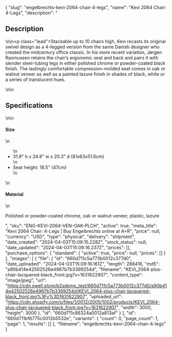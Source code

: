 {
  "slug": "engelbrechts-kevi-2064-chair-4-legs",
  "name": "Kevi 2064 Chair: 4-Legs",
  "description": "<h2>Description</h2>\n<!-- split -->\n<p class=\"lead\">Stackable up to 10 chairs high, Kevi recasts its original swivel design as a 4-legged version from the same Danish designer who created the midcentury office classic. In his more recent variation, Jørgen Rasmussen retains the chair’s ergonomic seat and back and pairs it with slender steel-tubing legs in either polished chrome or powder-coated black finish. The lastingly comfortable compression-molded seat comes in oak or walnut veneer as well as a painted lazure finish in shades of black, white or a series of translucent hues. </p>\n<!-- split -->\n<h2>Specifications</h2>\n<!-- split -->\n<h4>Size</h4>\n<ul>\n<li>31.9\" h x 24.8\" w x 20.3\" d (81x63x51.6cm)</li>\n<li>Seat height: 18.5\" (47cm)</li>\n</ul>\n<h4>Material</h4>\n<p>Polished or powder-coated chrome, oak or walnut veneer, plastic, lazure</p>",
  "sku": "ENG-KEVI-2064-VEN-OAK-PLCH",
  "active": true,
  "meta_title": "Kevi 2064 Chair: 4-Legs | Buy Engelbrechts online at A+R",
  "price": null,
  "currency": "USD",
  "type": "physical",
  "delivery": "shipment",
  "date_created": "2024-04-03T15:09:15.228Z",
  "stock_status": null,
  "date_updated": "2024-04-03T15:09:16.237Z",
  "prices": [],
  "purchase_options": {
    "standard": {
      "active": true,
      "price": null,
      "prices": []
    }
  },
  "images": [
    {
      "file": {
        "id": "660d711c5a773b0012c377d0",
        "date_uploaded": "2024-04-03T15:09:16.161Z",
        "length": 288416,
        "md5": "a90b414e42502526e4967b7b3399254d",
        "filename": "KEVI_2064-plus-chair-lacquered-black_front.jpg?v=1631622907",
        "content_type": "image/jpeg",
        "url": "https://cdn.swell.store/b2sdemo_test/660d711c5a773b0012c377d0/a90b414e42502526e4967b7b3399254d/KEVI_2064-plus-chair-lacquered-black_front.jpg%3Fv%3D1631622907",
        "uploaded_url": "https://cdn.shopify.com/s/files/1/0012/2005/1002/products/KEVI_2064-plus-chair-lacquered-black_front.jpg?v=1631622907",
        "width": 3000,
        "height": 3000
      },
      "id": "660d711c86324a0012a813af"
    }
  ],
  "id": "660d711bf6775c0012b5532e",
  "variants": {
    "count": 0,
    "page_count": 1,
    "page": 1,
    "results": []
  },
  "filename": "engelbrechts-kevi-2064-chair-4-legs"
}